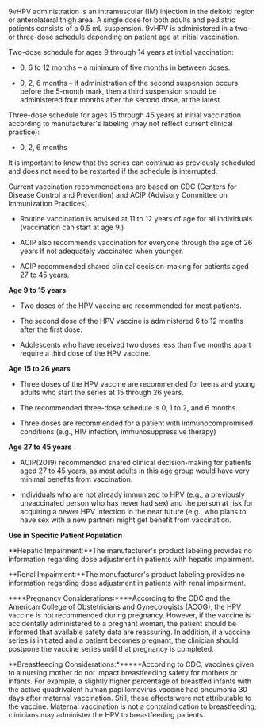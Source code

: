 9vHPV administration is an intramuscular (IM) injection in the deltoid region or anterolateral thigh area. A single dose for both adults and pediatric patients consists of a 0.5 mL suspension. 9vHPV is administered in a two- or three-dose schedule depending on patient age at initial vaccination.

Two-dose schedule for ages 9 through 14 years at initial vaccination:

- 0, 6 to 12 months – a minimum of five months in between doses.

- 0, 2, 6 months – if administration of the second suspension occurs before the 5-month mark, then a third suspension should be administered four months after the second dose, at the latest.

Three-dose schedule for ages 15 through 45 years at initial vaccination according to manufacturer's labeling (may not reflect current clinical practice):

- 0, 2, 6 months

It is important to know that the series can continue as previously scheduled and does not need to be restarted if the schedule is interrupted.

Current vaccination recommendations are based on CDC (Centers for Disease Control and Prevention) and ACIP (Advisory Committee on Immunization Practices).

- Routine vaccination is advised at 11 to 12 years of age for all individuals (vaccination can start at age 9.)

- ACIP also recommends vaccination for everyone through the age of 26 years if not adequately vaccinated when younger.

- ACIP recommended shared clinical decision-making for patients aged 27 to 45 years.

**Age 9 to 15 years**

- Two doses of the HPV vaccine are recommended for most patients.

- The second dose of the HPV vaccine is administered 6 to 12 months after the first dose.

- Adolescents who have received two doses less than five months apart require a third dose of the HPV vaccine.

**Age 15 to 26 years**

- Three doses of the HPV vaccine are recommended for teens and young adults who start the series at 15 through 26 years.

- The recommended three-dose schedule is 0, 1 to 2, and 6 months.

- Three doses are recommended for a patient with immunocompromised conditions (e.g., HIV infection, immunosuppressive therapy)

**Age 27 to 45 years**

- ACIP(2019) recommended shared clinical decision-making for patients aged 27 to 45 years, as most adults in this age group would have very minimal benefits from vaccination.

- Individuals who are not already immunized to HPV (e.g., a previously unvaccinated person who has never had sex) and the person at risk for acquiring a newer HPV infection in the near future (e.g., who plans to have sex with a new partner) might get benefit from vaccination.

**Use in Specific Patient Population**

**Hepatic Impairment:**The manufacturer's product labeling provides no information regarding dose adjustment in patients with hepatic impairment.

**Renal Impairment:**The manufacturer's product labeling provides no information regarding dose adjustment in patients with renal impairment.

****Pregnancy Considerations:****According to the CDC and the American College of Obstetricians and Gynecologists (ACOG), the HPV vaccine is not recommended during pregnancy. However, if the vaccine is accidentally administered to a pregnant woman, the patient should be informed that available safety data are reassuring. In addition, if a vaccine series is initiated and a patient becomes pregnant, the clinician should postpone the vaccine series until that pregnancy is completed.

**Breastfeeding Considerations:******According to CDC, vaccines given to a nursing mother do not impact breastfeeding safety for mothers or infants. For example, a slightly higher percentage of breastfed infants with the active quadrivalent human papillomavirus vaccine had pneumonia 30 days after maternal vaccination. Still, these effects were not attributable to the vaccine. Maternal vaccination is not a contraindication to breastfeeding; clinicians may administer the HPV to breastfeeding patients.